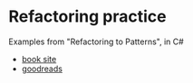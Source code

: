 # Refactoring practice

Examples from "Refactoring to Patterns", in C#

- [book site](https://industriallogic.com/xp/refactoring/)
- [goodreads](https://www.goodreads.com/book/show/85041.Refactoring_to_Patterns)
